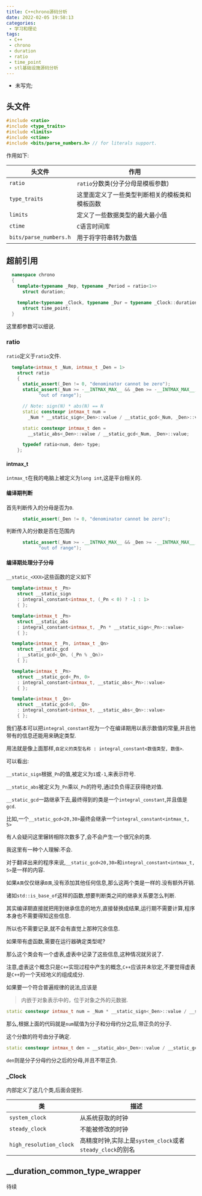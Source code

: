 ```yaml
---
title: C++chrono源码分析
date: 2022-02-05 19:58:13
categories:
 - 学习和理论
tags:
 - C++
 - chrono
 - duration
 - ratio
 - time_point
 - stl基础设施源码分析
---
```


* 未写完;

<!-- more -->


## 头文件

```cpp
#include <ratio>
#include <type_traits>
#include <limits>
#include <ctime>
#include <bits/parse_numbers.h> // for literals support.
```

作用如下:

| 头文件 | 作用 |
| --- | --- |
| `ratio` | `ratio`分数类(分子分母是模板参数) |
| `type_traits` | 这里面定义了一些类型判断相关的模板类和模板函数 |
| `limits` | 定义了一些数据类型的最大最小值 |
| `ctime` | `C`语言时间库 |
| `bits/parse_numbers.h` | 用于将字符串转为数值 |

## 超前引用

```cpp
  namespace chrono
  {
    template<typename _Rep, typename _Period = ratio<1>>
      struct duration;

    template<typename _Clock, typename _Dur = typename _Clock::duration>
      struct time_point;
  }
```

这里都参数可以细说.

### ratio

`ratio`定义于`ratio`文件.

```cpp
  template<intmax_t _Num, intmax_t _Den = 1>
    struct ratio
    {
      static_assert(_Den != 0, "denominator cannot be zero");
      static_assert(_Num >= -__INTMAX_MAX__ && _Den >= -__INTMAX_MAX__,
		    "out of range");

      // Note: sign(N) * abs(N) == N
      static constexpr intmax_t num =
        _Num * __static_sign<_Den>::value / __static_gcd<_Num, _Den>::value;

      static constexpr intmax_t den =
        __static_abs<_Den>::value / __static_gcd<_Num, _Den>::value;

      typedef ratio<num, den> type;
    };
```

#### intmax\_t

`intmax_t`在我的电脑上被定义为`long int`,这是平台相关的.

#### 编译期判断

首先判断传入的分母是否为`0`.

```cpp
      static_assert(_Den != 0, "denominator cannot be zero");
```

判断传入的分数是否在范围内

```cpp
      static_assert(_Num >= -__INTMAX_MAX__ && _Den >= -__INTMAX_MAX__,
		    "out of range");
```

#### 编译期处理分子分母

`__static_<XXX>`这些函数的定义如下

```cpp
  template<intmax_t _Pn>
    struct __static_sign
    : integral_constant<intmax_t, (_Pn < 0) ? -1 : 1>
    { };

  template<intmax_t _Pn>
    struct __static_abs
    : integral_constant<intmax_t, _Pn * __static_sign<_Pn>::value>
    { };

  template<intmax_t _Pn, intmax_t _Qn>
    struct __static_gcd
    : __static_gcd<_Qn, (_Pn % _Qn)>
    { };

  template<intmax_t _Pn>
    struct __static_gcd<_Pn, 0>
    : integral_constant<intmax_t, __static_abs<_Pn>::value>
    { };

  template<intmax_t _Qn>
    struct __static_gcd<0, _Qn>
    : integral_constant<intmax_t, __static_abs<_Qn>::value>
    { };
```

我们基本可以把`integral_constant`视为一个在编译期用以表示数值的常量,并且他带有的信息还能用来确定类型.

用法就是像上面那样,`自定义的类型名称 : integral_constant<数值类型, 数值>`.

可以看出:

`__static_sign`根据`_Pn`的值,被定义为`1`或`-1`,来表示符号.

`__static_abs`被定义为`_Pn`乘以`_Pn`的符号,通过负负得正获得绝对值.

`__static_gcd`一路继承下去,最终得到的类是一个`integral_constant`,并且值是`gcd`.

比如,一个`__static_gcd<20,30>`最终会继承一个`integral_constant<intmax_t, 5>`

有人会疑问这里辗转相除次数多了,会不会产生一个很冗余的类.

我这里有一种个人理解:不会.

对于翻译出来的程序来说,`__static_gcd<20,30>`和`integral_constant<intmax_t, 5>`是一样的内容.

如果`A类`仅仅继承`B类`,没有添加其他任何信息,那么这两个类是一样的.没有额外开销.

诸如`std::is_base_of`这样的函数,想要判断类之间的继承关系要怎么判断.

其实编译期直接就把用到继承信息的地方,直接替换成结果,运行期不需要计算,程序本身也不需要得知这些信息.

所以也不需要记录,就不会有直觉上那种冗余信息.

如果带有虚函数,需要在运行器确定类型呢?

那么这个类会有一个虚表,虚表中记录了这些信息,这种情况就另说了.

注意,虚表这个概念只是`C++`实现过程中产生的概念,`C++`应该并未钦定,不要觉得虚表是`C++`的一个天经地义的组成成分.

如果要一个符合普遍规律的说法,应该是
> 内嵌于对象表示中的，位于对象之外的元数据.

```cpp
static constexpr intmax_t num = _Num * __static_sign<_Den>::value / __static_gcd<_Num, _Den>::value;
```

那么,根据上面的代码就是`num`赋值为分子和分母约分之后,带正负的分子.

这个分数的符号由分子确定.

```cpp
static constexpr intmax_t den = __static_abs<_Den>::value / __static_gcd<_Num, _Den>::value;
```

`den`则是分子分母约分之后的分母,并且不带正负.

### \_Clock

内部定义了这几个类,后面会提到.

| 类 | 描述 |
| --- | --- |
| `system_clock` | 从系统获取的时钟 |
| `steady_clock` |不能被修改的时钟 |
| `high_resolution_clock` | 高精度时钟,实际上是`system_clock`或者`steady_clock`的别名 |


## \_\_duration\_common\_type\_wrapper

待续